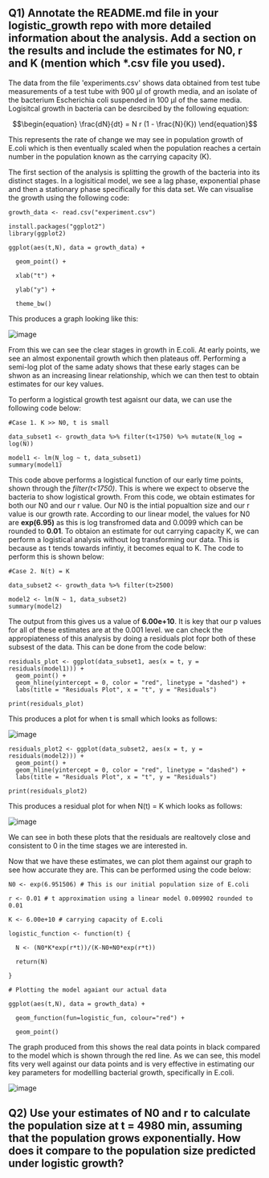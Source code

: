 ## Q1) Annotate the README.md file in your logistic_growth repo with more detailed information about the analysis. Add a section on the results and include the estimates for N0, r and K (mention which *.csv file you used).

The data from the file 'experiments.csv' shows data obtained from test tube measurements of a test tube with 900 μl of growth media, and an isolate of the bacterium Escherichia coli suspended in 100 μl of the same media. Logisitcal growth in bacteria can be desrcibed by the following equation:

```math
\begin{equation}
\frac{dN}{dt} = N r (1 - \frac{N}{K})
\end{equation}
```

This represents the rate of change we may see in population growth of E.coli which is then eventually scaled when the population reaches a certain number in the population known as the carrying capacity (K). 

The first section of the analysis is splitting the growth of the bacteria into its distinct stages. In a logisitical model, we see a lag phase, exponential phase and then a stationary phase specifically for this data set. We can visualise the growth using the following code:

``` {r}
growth_data <- read.csv("experiment.csv")

install.packages("ggplot2")
library(ggplot2)

ggplot(aes(t,N), data = growth_data) +
  
  geom_point() +
  
  xlab("t") +
  
  ylab("y") +
  
  theme_bw()
```
This produces a graph looking like this:

![image](https://github.com/user-attachments/assets/7dcbcf32-59c6-437e-98fc-963e66777697)

From this we can see the clear stages in growth in E.coli. At early points, we see an almost exponentail growth which then plateaus off. Performing a semi-log plot of the same adaty shows that these early stages can be shwon as an increasing linear relationship, which we can then test to obtain estimates for our key values. 

To perform a logistical growth test agaisnt our data, we can use the following code below:

``` {r}
#Case 1. K >> N0, t is small

data_subset1 <- growth_data %>% filter(t<1750) %>% mutate(N_log = log(N))

model1 <- lm(N_log ~ t, data_subset1)
summary(model1)
```
This code above performs a logistical function of our early time points, shown through the *filter(t<1750)*. This is where we expect to observe the bacteria to show logistical growth. From this code, we obtain estimates for both our N0 and our r value. Our N0 is the intial popualtion size and our r value is our growth rate. According to our linear model, the values for N0 are **exp(6.95)** as this is log transfromed data and 0.0099 which can be rounded to **0.01**. To obtaion an estimate for out carrying capacity K, we can perform a logistical analysis without log transforming our data. This is because as t tends towards infintiy, it becomes equal to K. The code to perform this is shown below:

``` {r}
#Case 2. N(t) = K

data_subset2 <- growth_data %>% filter(t>2500)

model2 <- lm(N ~ 1, data_subset2)
summary(model2)
```
The output from this gives us a value of **6.00e+10**. It is key that our p values for all of these estimates are at the 0.001 level. we can check the appropiateness of this analysis by doing a residuals plot fopr both of these subsest of the data. This can be done from the code below:

``` {r}
residuals_plot <- ggplot(data_subset1, aes(x = t, y = residuals(model1))) +
  geom_point() +
  geom_hline(yintercept = 0, color = "red", linetype = "dashed") +
  labs(title = "Residuals Plot", x = "t", y = "Residuals")

print(residuals_plot)
```
This produces a plot for when t is small which looks as follows:

![image](https://github.com/user-attachments/assets/11451491-586d-46db-a5e4-3053f11aba03)

``` {r}
residuals_plot2 <- ggplot(data_subset2, aes(x = t, y = residuals(model2))) +
  geom_point() +
  geom_hline(yintercept = 0, color = "red", linetype = "dashed") +
  labs(title = "Residuals Plot", x = "t", y = "Residuals")

print(residuals_plot2)
```
This produces a residual plot for when N(t) = K which looks as follows:

![image](https://github.com/user-attachments/assets/7bc9a6b6-7463-44c3-b57e-df73894425a9)

We can see in both these plots that the residuals are realtovely close and consistent to 0 in the time stages we are interested in.

Now that we have these estimates, we can plot them against our graph to see how accurate they are. This can be performed using the code below:

``` {r}
N0 <- exp(6.951506) # This is our initial population size of E.coli

r <- 0.01 # t approximation using a linear model 0.009902 rounded to 0.01 

K <- 6.00e+10 # carrying capacity of E.coli

logistic_function <- function(t) {
  
  N <- (N0*K*exp(r*t))/(K-N0+N0*exp(r*t))
  
  return(N)
  
}

# Plotting the model agaiant our actual data

ggplot(aes(t,N), data = growth_data) +
  
  geom_function(fun=logistic_fun, colour="red") +
  
  geom_point()
```
The graph produced from this shows the real data points in black compared to the model which is shown through the red line. As we can see, this model fits very well against our data points and is very effective in estimating our key parameters for modellling bacterial growth, specifically in E.coli.

![image](https://github.com/user-attachments/assets/2a7a53a8-b867-4e9b-8fef-60ea581b212f)

## Q2) Use your estimates of N0 and r to calculate the population size at t = 4980 min, assuming that the population grows exponentially. How does it compare to the population size predicted under logistic growth?

